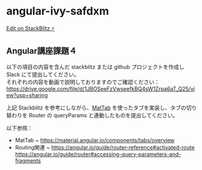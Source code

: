 # angular-ivy-safdxm

[Edit on StackBlitz ⚡️](https://stackblitz.com/edit/angular-ivy-safdxm)

## Angular講座課題４

以下の項目の内容を含んだ stackblitz または github プロジェクトを作成し Slack にて提出してください。\
それぞれの内容を動画で説明しておりますのでご確認ください：\
https://drive.google.com/file/d/1JBOSeeFzVwseefkBQ4sW1Zrpa6aT_Q25/view?usp=sharing

上記 Stackblitz を参考にしながら、[MatTab](https://material.angular.io/components/tabs/overview) を使ったタブを実装し、タブの切り替わりを Router の queryParams と連動したものを提出してください。

以下参照：

* MatTab ~ https://material.angular.io/components/tabs/overview
* Routing関連 ~
    https://angular.io/guide/router-reference#activated-route
    https://angular.io/guide/router#accessing-query-parameters-and-fragments